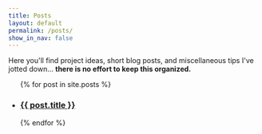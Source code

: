 ```yaml
---
title: Posts
layout: default
permalink: /posts/
show_in_nav: false
---
```


Here you'll find project ideas, short blog posts, and miscellaneous tips I've jotted down... **there is no effort to keep this organized.**

<div class="home">



  <ul class="post-list">
    {% for post in site.posts %}
      <li>
        <h3>
          <a class="post-link" href="{{ post.url | prepend: site.baseurl }}">{{ post.title }}</a>
        </h3>
      </li>
    {% endfor %}
  </ul>


</div>
